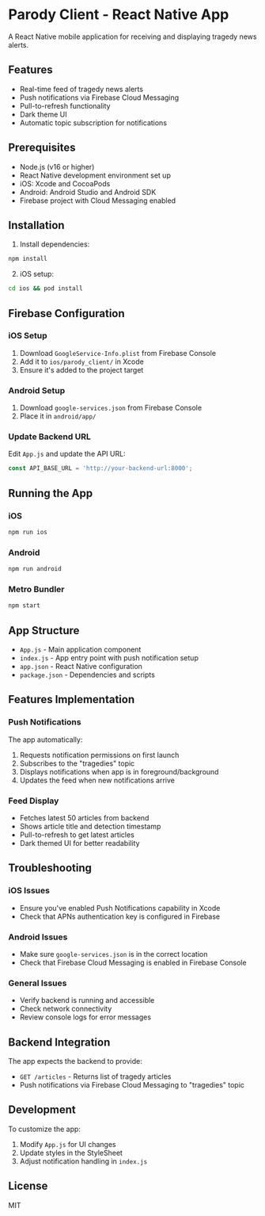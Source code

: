 # Parody Client - React Native App

A React Native mobile application for receiving and displaying tragedy news alerts.

## Features

- Real-time feed of tragedy news alerts
- Push notifications via Firebase Cloud Messaging
- Pull-to-refresh functionality
- Dark theme UI
- Automatic topic subscription for notifications

## Prerequisites

- Node.js (v16 or higher)
- React Native development environment set up
- iOS: Xcode and CocoaPods
- Android: Android Studio and Android SDK
- Firebase project with Cloud Messaging enabled

## Installation

1. Install dependencies:
```bash
npm install
```

2. iOS setup:
```bash
cd ios && pod install
```

## Firebase Configuration

### iOS Setup

1. Download `GoogleService-Info.plist` from Firebase Console
2. Add it to `ios/parody_client/` in Xcode
3. Ensure it's added to the project target

### Android Setup

1. Download `google-services.json` from Firebase Console
2. Place it in `android/app/`

### Update Backend URL

Edit `App.js` and update the API URL:
```javascript
const API_BASE_URL = 'http://your-backend-url:8000';
```

## Running the App

### iOS
```bash
npm run ios
```

### Android
```bash
npm run android
```

### Metro Bundler
```bash
npm start
```

## App Structure

- `App.js` - Main application component
- `index.js` - App entry point with push notification setup
- `app.json` - React Native configuration
- `package.json` - Dependencies and scripts

## Features Implementation

### Push Notifications

The app automatically:
1. Requests notification permissions on first launch
2. Subscribes to the "tragedies" topic
3. Displays notifications when app is in foreground/background
4. Updates the feed when new notifications arrive

### Feed Display

- Fetches latest 50 articles from backend
- Shows article title and detection timestamp
- Pull-to-refresh to get latest articles
- Dark themed UI for better readability

## Troubleshooting

### iOS Issues

- Ensure you've enabled Push Notifications capability in Xcode
- Check that APNs authentication key is configured in Firebase

### Android Issues

- Make sure `google-services.json` is in the correct location
- Check that Firebase Cloud Messaging is enabled in Firebase Console

### General Issues

- Verify backend is running and accessible
- Check network connectivity
- Review console logs for error messages

## Backend Integration

The app expects the backend to provide:
- `GET /articles` - Returns list of tragedy articles
- Push notifications via Firebase Cloud Messaging to "tragedies" topic

## Development

To customize the app:
1. Modify `App.js` for UI changes
2. Update styles in the StyleSheet
3. Adjust notification handling in `index.js`

## License

MIT